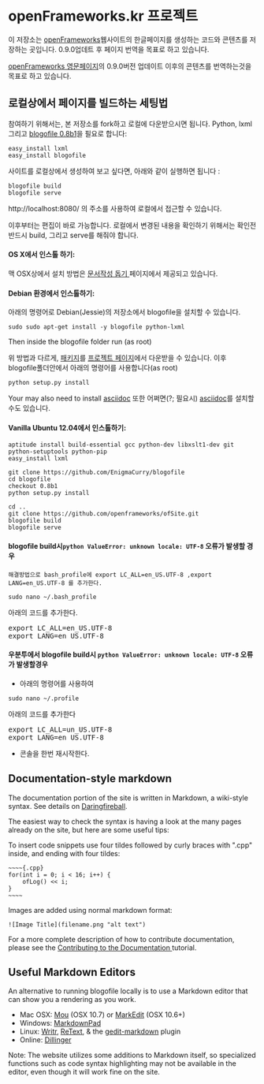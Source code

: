 # openFrameworks.kr 프로젝트

이 저장소는 [openFrameworks](http://openFrameworks.cc)웹사이트의 한글페이지를 생성하는 코드와 콘텐츠를 저장하는 곳입니다.
0.9.0업데트 후 페이지 번역을  목표로 하고 있습니다.

[openFrameworks 영문페이지](http://openFrameworks.cc)의 0.9.0버전 업데이트 이후의 콘텐츠를 번역하는것을 목표로 하고 있습니다.

## 로컬상에서 페이지를 빌드하는 세팅법

참여하기 위해서는, 본 저장소를 fork하고 로컬에 다운받으시면 됩니다.
Python, lxml 그리고 [blogofile 0.8b1](http://blogofile.com/)을 필요로 합니다:

	easy_install lxml
	easy_install blogofile

사이트를 로컬상에서 생성하여 보고 싶다면, 아래와 같이 실행하면 됩니다 :

	blogofile build
	blogofile serve

http://localhost:8080/ 의 주소를 사용하여 로컬에서 접근할 수 있습니다.

이후부터는 편집이 바로 가능합니다. 로컬에서 변경된 내용을 확인하기 위해서는 확인전 반드시 build, 그리고 serve를 해줘야 합니다.

#### OS X에서 인스톨 하기:

맥 OSX상에서 설치 방법은 [문서작성 돕기 ](http://www.openframeworks.cc/tutorials/developers/003_contributing_to_the_documentation.html) 페이지에서 제공되고 있습니다.



#### Debian 환경에서 인스톨하기: 
아래의 명령어로 Debian(Jessie)의 저장소에서 blogofile을 설치할 수 있습니다.

    sudo sudo apt-get install -y blogofile python-lxml

Then inside the blogofile folder run (as root)

위 방법과 다르게, [패키지](http://pypi.python.org/packages/source/B/Blogofile/Blogofile-0.8b1.tar.gz)를 [프로젝트 페이지](http://www.blogofile.com/)에서 다운받을 수 있습니다. 이후 blogofile폴더안에서 아래의 명령어를 사용합니다(as root)

	python setup.py install
	
Your may also need to install [asciidoc](http://www.methods.co.nz/asciidoc/manpage.html)
또한 어쩌면(?; 필요시) [asciidoc](http://www.methods.co.nz/asciidoc/manpage.html)를 설치할 수도 있습니다.

#### Vanilla Ubuntu 12.04에서 인스톨하기:

	aptitude install build-essential gcc python-dev libxslt1-dev git python-setuptools python-pip 
	easy_install lxml

	git clone https://github.com/EnigmaCurry/blogofile
	cd blogofile
	checkout 0.8b1
	python setup.py install

	cd ..
	git clone https://github.com/openframeworks/ofSite.git
	blogofile build
	blogofile serve



#### blogofile build시`python ValueError: unknown locale: UTF-8` 오류가 발생할 경우

	해결방법으로 bash_profile에 export LC_ALL=en_US.UTF-8 ,export LANG=en_US.UTF-8 를 추가한다.

`sudo nano ~/.bash_profile`

아래의 코드를 추가한다.

<pre>
export LC_ALL=en_US.UTF-8    
export LANG=en_US.UTF-8</pre>

#### 우분투에서 blogofile build시 `python ValueError: unknown locale: UTF-8` 오류가 발생할경우

- 아래의 명령어를 사용하여 

`sudo nano ~/.profile`

아래의 코드를 추가한다

<pre>
export LC_ALL=un_US.UTF-8
export LANG=en_US.UTF-8</pre>

- 콘솔을 한번 재시작한다.


## Documentation-style markdown

The documentation portion of the site is written in Markdown, a wiki-style syntax. See details on [Daringfireball](http://daringfireball.net/projects/markdown/). 

The easiest way to check the syntax is having a look at the many pages already on the site, but here are some useful tips:

To insert code snippets use four tildes followed by curly braces with ".cpp" inside, and ending with four tildes:

	~~~~{.cpp}
	for(int i = 0; i < 16; i++) {
		ofLog() << i;
	}
	~~~~


Images are added using normal markdown format:

    ![Image Title](filename.png "alt text")

For a more complete description of how to contribute documentation, please see the [Contributing to the Documentation ](http://www.openframeworks.cc/tutorials/developers/003_contributing_to_the_documentation.html) tutorial.

## Useful Markdown Editors

An alternative to running blogofile locally is to use a Markdown editor that can show you a rendering as you work.

* Mac OSX: [Mou](http://mouapp.com/) (OSX 10.7) or [MarkEdit](http://keshiki.net/markdown-editor/) (OSX 10.6+)
* Windows: [MarkdownPad](http://www.markdownpad.com/)
* Linux: [Writr](http://antrix.net/pages/writr-markdown/), [ReText](http://sourceforge.net/p/retext/home/ReText/), & the [gedit-markdown](http://www.jpfleury.net/en/software/gedit-markdown.php) plugin
* Online: [Dillinger](http://dillinger.io/)

Note: The website utilizes some additions to Markdown itself, so specialized functions such as code syntax highlighting may not be available in the editor, even though it will work fine on the site.
